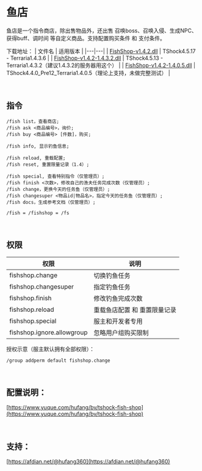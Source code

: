 # 鱼店

鱼店是一个指令商店，除出售物品外，还出售 召唤boss、召唤入侵、生成NPC、获得buff、调时间 等自定义商品。支持配置购买条件 和 支付条件。

下载地址：
| 文件名  | 适用版本  |
|---|---|
| [FishShop-v1.4.2.dll](https://gitee.com/hufang360/TShockFishShop/attach_files/1129153/download/FishShop_v1.4.2.dll)  | TShock4.5.17 - Terraria1.4.3.6  |
| [FishShop-v1.4.2-1.4.3.2.dll](https://gitee.com/hufang360/TShockFishShop/attach_files/1129154/download/FishShop_v1.4.2-1.4.3.2.dll)  | TShock4.5.13 - Terraria1.4.3.2（建议1.4.3.2的服务器用这个）  |
| [FishShop-v1.4.2-1.4.0.5.dll](https://gitee.com/hufang360/TShockFishShop/attach_files/1129155/download/FishShop_v1.4.2-1.4.0.5.dll)  | TShock4.4.0_Pre12_Terraria1.4.0.5（理论上支持，未做完整测试）  |


<br>

## 指令

```
/fish list，查看商店;
/fish ask <商品编号>，询价;
/fish buy <商品编号> [件数]，购买;

/fish info, 显示钓鱼信息;

/fish reload, 重载配置;
/fish reset, 重置限量记录（1.4）;

/fish special, 查看特别指令（仅管理员）;
/fish finish <次数>，修改自己的渔夫任务完成次数（仅管理员）;
/fish change，更换今天的任务鱼（仅管理员）;
/fish changesuper <物品id|物品名>，指定今天的任务鱼（仅管理员）;
/fish docs，生成参考文档（仅管理员）;

/fish = /fishshop = /fs
```

<br>

## 权限

| 权限 | 说明 |
|---|---|
| fishshop.change | 切换钓鱼任务 |
| fishshop.changesuper | 指定钓鱼任务 |
| fishshop.finish  | 修改钓鱼完成次数 |
| fishshop.reload  | 重载鱼店配置 和 重置限量记录 |
| fishshop.special  | 服主和开发者专用 |
| fishshop.ignore.allowgroup  | 忽略用户组购买限制 |

授权示意（服主默认拥有全部权限）：
```shell
/group addperm default fishshop.change
```

<br>

## 配置说明：

[https://www.yuque.com/hufang/bv/tshock-fish-shop](https://www.yuque.com/hufang/bv/tshock-fish-shop)

<br>

## 支持：
[https://afdian.net/@hufang360](https://afdian.net/@hufang360)
